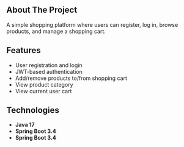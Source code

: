 ## About The Project

A simple shopping platform where users can register, log in, browse products, and manage a shopping cart.

## Features
- User registration and login
- JWT-based authentication
- Add/remove products to/from shopping cart
- View product category
- View current user cart

## Technologies
- **Java 17**
- **Spring Boot 3.4**
- **Spring Boot 3.4**